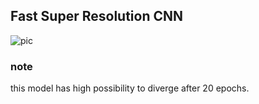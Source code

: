 ## Fast Super Resolution CNN
![pic](http://mmlab.ie.cuhk.edu.hk/projects/FSRCNN/img/framework.png)

### note
this model has high possibility to diverge after 20 epochs. 